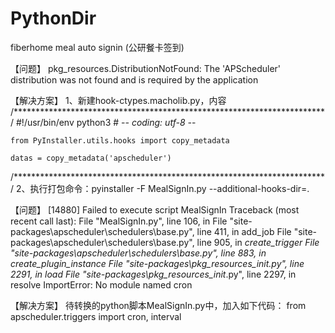 # PythonDir
fiberhome meal auto signin
(公研餐卡签到)


【问题】
pkg_resources.DistributionNotFound: The 'APScheduler' distribution was not found and is required by the application

【解决方案】
1、新建hook-ctypes.macholib.py，内容
/***********************************************************************/
    #!/usr/bin/env python3
    # -*- coding: utf-8 -*-

    from PyInstaller.utils.hooks import copy_metadata

    datas = copy_metadata('apscheduler')
/***********************************************************************/
2、执行打包命令：pyinstaller -F MealSignIn.py --additional-hooks-dir=.

【问题】
[14880] Failed to execute script MealSignIn
Traceback (most recent call last):
  File "MealSignIn.py", line 106, in <module>
  File "site-packages\apscheduler\schedulers\base.py", line 411, in add_job
  File "site-packages\apscheduler\schedulers\base.py", line 905, in _create_trigger
  File "site-packages\apscheduler\schedulers\base.py", line 883, in _create_plugin_instance
  File "site-packages\pkg_resources\__init__.py", line 2291, in load
  File "site-packages\pkg_resources\__init__.py", line 2297, in resolve
ImportError: No module named cron

【解决方案】
待转换的python脚本MealSignIn.py中，加入如下代码：
from apscheduler.triggers import cron, interval
